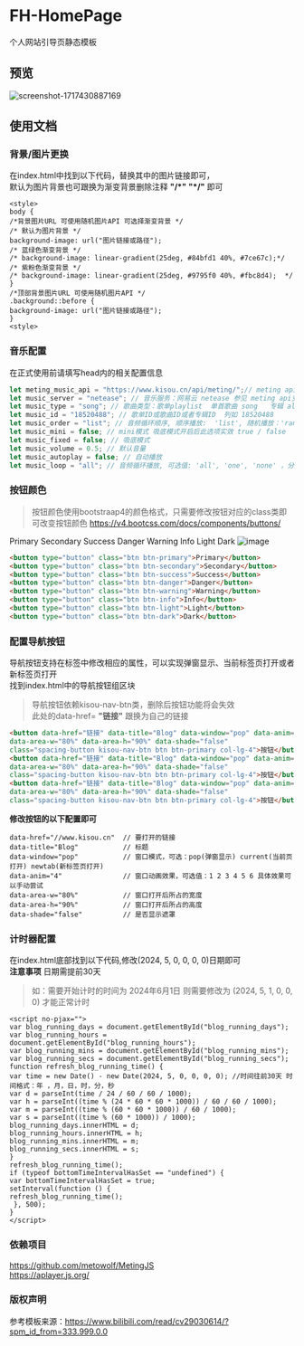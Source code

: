 # FH-HomePage
个人网站引导页静态模板

## 预览
![screenshot-1717430887169](https://github.com/FichteHerbst/FH-HomePage/assets/144253610/308f28f4-c24f-47f5-af5b-256d872d8297)

## 使用文档

### 背景/图片更换

在index.html中找到以下代码，替换其中的图片链接即可，  
默认为图片背景也可跟换为渐变背景删除注释 **"/*"** **"*/"** 即可  
```
<style>
body {
/*背景图片URL 可使用随机图片API 可选择渐变背景 */
/* 默认为图片背景 */
background-image: url("图片链接或路径");
/* 蓝绿色渐变背景 */
/* background-image: linear-gradient(25deg, #84bfd1 40%, #7ce67c);*/
/* 紫粉色渐变背景 */
/* background-image: linear-gradient(25deg, #9795f0 40%, #fbc8d4);  */
}
/*顶部背景图片URL 可使用随机图片API */
.background::before {
background-image: url("图片链接或路径");
}
<style>
```

### 音乐配置
在正式使用前请填写head内的相关配置信息
```javascript
let meting_music_api = "https://www.kisou.cn/api/meting/";// meting api
let music_server = "netease"; // 音乐服务：网易云 netease 参见 meting api支持的服务
let music_type = "song"; // 歌曲类型：歌单playlist  单首歌曲 song   专辑 album
let music_id = "18520488"; // 歌单ID或歌曲ID或者专辑ID  列如 18520488
let music_order = "list"; // 音频循环顺序, 顺序播放:  'list', 随机播放：'random'
let music_mini = false; // mini模式 吸底模式开启后此选项实效 true / false
let music_fixed = false; // 吸底模式
let music_volume = 0.5; // 默认音量
let music_autoplay = false; // 自动播放
let music_loop = "all"; // 音频循环播放, 可选值: 'all', 'one', 'none' ，分别为全部循环，单曲循环，不循环
```
### 按钮颜色

>按钮颜色使用bootstraap4的颜色格式，只需要修改按钮对应的class类即可改变按钮颜色 https://v4.bootcss.com/docs/components/buttons/

Primary Secondary Success Danger Warning Info Light Dark
![image](https://github.com/FichteHerbst/FH-HomePage/assets/144253610/3822784d-bffa-485a-93b8-33bcc82ee267)
```html
<button type="button" class="btn btn-primary">Primary</button>
<button type="button" class="btn btn-secondary">Secondary</button>
<button type="button" class="btn btn-success">Success</button>
<button type="button" class="btn btn-danger">Danger</button>
<button type="button" class="btn btn-warning">Warning</button>
<button type="button" class="btn btn-info">Info</button>
<button type="button" class="btn btn-light">Light</button>
<button type="button" class="btn btn-dark">Dark</button>
```
### 配置导航按钮

导航按钮支持在标签中修改相应的属性，可以实现弹窗显示、当前标签页打开或者新标签页打开  
找到index.html中的导航按钮组区块  
>导航按钮依赖kisou-nav-btn类，删除后按钮功能将会失效  
>此处的data-href= **"链接"** 跟换为自己的链接  

```html
<button data-href="链接" data-title="Blog" data-window="pop" data-anim="4"
data-area-w="80%" data-area-h="90%" data-shade="false"
class="spacing-button kisou-nav-btn btn btn-primary col-lg-4">按钮</button>
<button data-href="链接" data-title="Blog" data-window="pop" data-anim="4"
data-area-w="80%" data-area-h="90%" data-shade="false"
class="spacing-button kisou-nav-btn btn btn-primary col-lg-4">按钮</button>
<button data-href="链接" data-title="Blog" data-window="pop" data-anim="4"
data-area-w="80%" data-area-h="90%" data-shade="false"
class="spacing-button kisou-nav-btn btn btn-primary col-lg-4">按钮</button>
```

**修改按钮的以下配置即可**

```
data-href="//www.kisou.cn"  // 要打开的链接
data-title="Blog"           // 标题
data-window="pop"           // 窗口模式，可选：pop(弹窗显示) current(当前页打开) newtab(新标签页打开)
data-anim="4"               // 窗口动画效果，可选值：1 2 3 4 5 6 具体效果可以手动尝试
data-area-w="80%"           // 窗口打开后所占的宽度
data-area-h="90%"           // 窗口打开后所占的高度
data-shade="false"          // 是否显示遮罩
```

### 计时器配置
在index.html底部找到以下代码,修改(2024, 5, 0, 0, 0, 0)日期即可   
**注意事项** 日期需提前30天
>如：需要开始计时的时间为 2024年6月1日 则需要修改为 (2024, 5, 1, 0, 0, 0) 才能正常计时  
```
<script no-pjax="">
var blog_running_days = document.getElementById("blog_running_days");
var blog_running_hours = document.getElementById("blog_running_hours");
var blog_running_mins = document.getElementById("blog_running_mins");
var blog_running_secs = document.getElementById("blog_running_secs");
function refresh_blog_running_time() {
var time = new Date() - new Date(2024, 5, 0, 0, 0, 0); //时间往前30天 时间格式：年 ，月，日，时，分，秒
var d = parseInt(time / 24 / 60 / 60 / 1000);
var h = parseInt((time % (24 * 60 * 60 * 1000)) / 60 / 60 / 1000);
var m = parseInt((time % (60 * 60 * 1000)) / 60 / 1000);
var s = parseInt((time % (60 * 1000)) / 1000);
blog_running_days.innerHTML = d;
blog_running_hours.innerHTML = h;
blog_running_mins.innerHTML = m;
blog_running_secs.innerHTML = s;
}
refresh_blog_running_time();
if (typeof bottomTimeIntervalHasSet == "undefined") {
var bottomTimeIntervalHasSet = true;
setInterval(function () {
refresh_blog_running_time();
 }, 500);
}
</script>
```

### 依赖项目
<https://github.com/metowolf/MetingJS>  
<https://aplayer.js.org/>

### 版权声明
参考模板来源：<https://www.bilibili.com/read/cv29030614/?spm_id_from=333.999.0.0>




